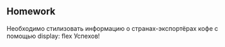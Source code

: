 ##  Homework

Необходимо стилизовать информацию о странах-экспортёрах кофе с помощью display: flex
Успехов!